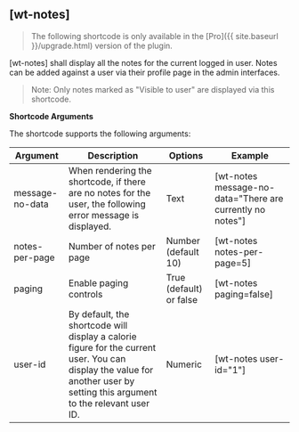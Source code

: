 ## [wt-notes]

> The following shortcode is only available in the [Pro]({{ site.baseurl }}/upgrade.html) version of the plugin.

[wt-notes] shall display all the notes for the current logged in user. Notes can be added against a user via their profile page in the admin interfaces.

>Note: Only notes marked as "Visible to user" are displayed via this shortcode. 

 **Shortcode Arguments**
 
 The shortcode supports the following arguments:
 
| Argument | Description | Options | Example |
|--|--|--|--|
|message-no-data|When rendering the shortcode, if there are no notes for the user, the following error message is displayed.|Text| [wt-notes message-no-data="There are currently no notes"]
|notes-per-page|Number of notes per page|Number (default 10)|[wt-notes notes-per-page=5]
|paging|Enable paging controls|True (default) or false|[wt-notes paging=false]
|user-id|By default, the shortcode will display a calorie figure for the current user. You can display the value for another user by setting this argument to the relevant user ID.|Numeric| [wt-notes user-id="1"]
